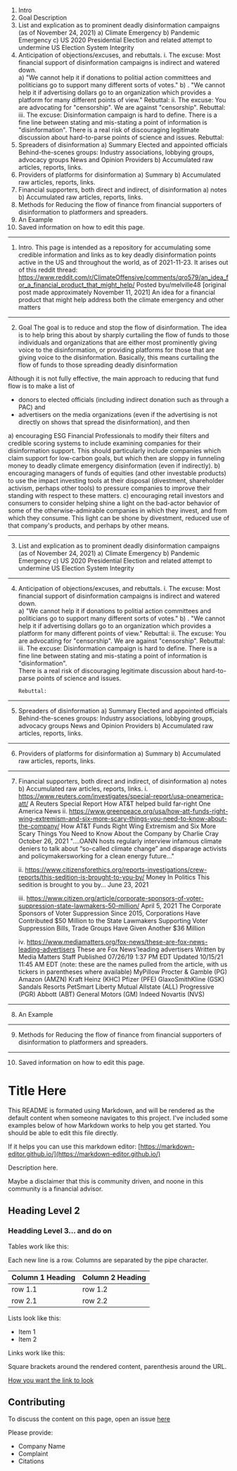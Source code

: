 1.  Intro
2.  Goal Description
3.  List and explication as to prominent deadly disinformation campaigns (as of November 24, 2021) 
    a) Climate Emergency
    b) Pandemic Emergency
    c) US 2020 Presidential Election and related attempt to undermine US Election System Integrity
4.  Anticipation of objections/excuses, and rebuttals.
    i.  The excuse: Most financial support of disinformation campaigns is indirect and watered down.  
        a) "We cannot help it if donations to politial action committees and politicians go to support many different sorts of votes."
        b) . "We cannot help it if advertising dollars go to an organization which provides a platform for many different points of view."
        Rebuttal:
   ii.  The excuse: You are advocating for "censorship".  We are against "censorship".
        Rebuttal: 
  iii.  The excuse: Disinformation campaign is hard to define.  There is a fine line between stating and mis-stating a point of information is "disinformation".  There is a real risk of discouraging legitimate discussion about hard-to-parse points of science and issues.
        Rebuttal: 
5.  Spreaders of disinformation
    a) Summary
        Elected and appointed officials
        Behind-the-scenes groups: Industry associations, lobbying groups, advocacy groups
        News and Opinion Providers
    b) Accumulated raw articles, reports, links.
6.  Providers of platforms for disinformation
    a) Summary
    b) Accumulated raw articles, reports, links.
7. Financial supporters, both direct and indirect, of disinformation
    a) notes
    b) Accumulated raw articles, reports, links.
8. Methods for Reducing the flow of finance from financial supporters of disinformation to platformers and spreaders.
9. An Example
10. Saved information on how to edit this page.

--------------------------------------
1.  Intro.
This page is intended as a repository for accumulating some credible information and links as to key deadly disinformation points active in the US and throughout the world, as of 2021-11-23. It arises out of this reddit thread:
https://www.reddit.com/r/ClimateOffensive/comments/qro579/an_idea_for_a_financial_product_that_might_help/
Posted byu/melville48
[original post made approximately November 11, 2021]
An idea for a financial product that might help address both the climate emergency and other matters

--------------------------------------
2.  Goal
The goal is to reduce and stop the flow of disinformation.  The idea is to help bring this about by sharply curtailing the flow of funds to those individuals and organizations that are either most prominently giving voice to the disinformation, or providing platforms for those that are giving voice to the disinformation.  Basically, this means curtailing the flow of funds to those spreading deadly disinformation

Although it is not fully effective, the main approach to reducing that fund flow is to make a list of 
 - donors to elected officials (including indirect donation such as through a PAC) and 
 - advertisers on the media organizations (even if the advertising is not directly on shows that spread the disinformation), and then 

a) encouraging ESG Financial Professionals to modify their filters and credible scoring systems to include examining companies for their disinformation support.  This should particularly include companies which claim support for low-carbon goals, but which then are sloppy in funneling money to deadly climate emergency disinformation (even if indirectly).
b) encouraging managers of funds of equities (and other investable products) to use the impact investing tools at their disposal (divestment, shareholder activism, perhaps other tools) to pressure companies to improve their standing with respect to these matters.
c) encouraging retail investors and consumers to consider helping shine a light on the bad-actor behavior of some of the otherwise-admirable companies in which they invest, and from which they consume.  This light can be shone by divestment, reduced use of that company's products, and perhaps by other means.

--------------------------------------
3.  List and explication as to prominent deadly disinformation campaigns (as of November 24, 2021) 
    a) Climate Emergency
    b) Pandemic Emergency
    c) US 2020 Presidential Election and related attempt to undermine US Election System Integrity
--------------------------------------
4.  Anticipation of objections/excuses, and rebuttals.
    i.  The excuse: Most financial support of disinformation campaigns is indirect and watered down.  
        a) "We cannot help it if donations to politial action committees and politicians go to support many different sorts of votes."
        b) . "We cannot help it if advertising dollars go to an organization which provides a platform for many different points of view."
        Rebuttal:
    ii. The excuse: You are advocating for "censorship".  We are against "censorship".
        Rebuttal: 
    iii. 
        The excuse: Disinformation campaign is hard to define.  There is a fine line between stating and mis-stating a point of information is "disinformation".  
        There is a real risk of discouraging legitimate discussion about hard-to-parse points of science and issues.
        
        Rebuttal:
--------------------------------------
5.  Spreaders of disinformation
    a) Summary
        Elected and appointed officials
        Behind-the-scenes groups: Industry associations, lobbying groups, advocacy groups
        News and Opinion Providers
    b) Accumulated raw articles, reports, links.

--------------------------------------
6.  Providers of platforms for disinformation
    a) Summary
    b) Accumulated raw articles, reports, links.

--------------------------------------
7. Financial supporters, both direct and indirect, of disinformation
    a) notes
    b) Accumulated raw articles, reports, links.
      i. 
      https://www.reuters.com/investigates/special-report/usa-oneamerica-att/
      A Reuters Special Report
      How AT&T helped build far-right One America News
      ii.  https://www.greenpeace.org/usa/how-att-funds-right-wing-extremism-and-six-more-scary-things-you-need-to-know-about-the-company/
      How AT&T Funds Right Wing Extremism and Six More Scary Things You Need to Know About the Company
      by Charlie Cray
      October 26, 2021 
      "....OANN hosts regularly interview infamous climate deniers to talk about “so-called climate change” and disparage activists and policymakersworking for a clean energy
      future..."
      
      ii. 
      https://www.citizensforethics.org/reports-investigations/crew-reports/this-sedition-is-brought-to-you-by/
      Money In Politics
      This sedition is brought to you by…
      June 23, 2021
      
      iii. 
      https://www.citizen.org/article/corporate-sponsors-of-voter-suppression-state-lawmakers-50-million/
      April 5, 2021
      The Corporate Sponsors of Voter Suppression
      Since 2015, Corporations Have Contributed $50 Million to the State Lawmakers Supporting Voter Suppression Bills, Trade Groups Have Given Another $36 Million
      
      iv. 
      https://www.mediamatters.org/fox-news/these-are-fox-news-leading-advertisers
      These are Fox News'leading advertisers
      Written by Media Matters Staff
      Published 07/26/19 1:37 PM EDT
      Updated 10/15/21 11:45 AM EDT
         (note: these are the names pulled from the article, with us tickers in parentheses where available)
         MyPillow
         Procter & Gamble (PG)
         Amazon (AMZN)
         Kraft Heinz (KHC)
         Pfizer (PFE)
         GlaxoSmithKline (GSK)
         Sandals Resorts
         PetSmart
         Liberty Mutual
         Allstate (ALL)
         Progressive (PGR)
         Abbott (ABT)
         General Motors (GM)
         Indeed
         Novartis (NVS)
         

--------------------------------------
8. An Example
--------------------------------------
9. Methods for Reducing the flow of finance from financial supporters of disinformation to platformers and spreaders.
--------------------------------------
10. Saved information on how to edit this page.

# Title Here

This README is formated using Markdown, and will be rendered as the default content when someone navigates to this project.  I've included some examples below of how Markdown works to help you get started.  You should be able to edit this file directly.

If it helps you can use this markdown editor: [https://markdown-editor.github.io/](https://markdown-editor.github.io/)

Description here.

Maybe a disclaimer that this is community driven, and noone in this community is a financial advisor.

## Heading Level 2

### Headding Level 3... and do on

Tables work like this:

Each new line is a row.  Columns are separated by the pipe character.

Column 1 Heading | Column 2 Heading
---|---
row 1.1 | row 1.2
row 2.1 | row 2.2

Lists look like this:

 * Item 1
 * Item 2

Links work like this:

Square brackets around the rendered content, parenthesis around the URL.

[How you want the link to look](https://www.example.com)

## Contributing

To discuss the content on this page, open an issue [here](https://github.com/corporation-activism-research/reduce_disinformation/issues)

Please provide:

 * Company Name
 * Complaint
 * Citations


